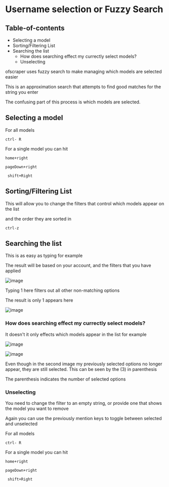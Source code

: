 # Username selection or Fuzzy Search

## Table-of-contents

* Selecting a model
* Sorting/Filtering List
* Searching the list
  * How does searching effect my currectly select models?
  * Unselecting

ofscraper uses fuzzy search to make managing which models are selected easier

This is an approximation search that attempts to find good matches for the string you enter

The confusing part of this process is which models are selected.

## Selecting a model

For all models

```
ctrl- R
```

For a single model you can hit

```
home+right
```

```
pageDown+right
```

```
 shift+Right
```

## Sorting/Filtering List

This will allow you to change the filters that control which models appear on the list

and the order they are sorted in

```
ctrl-z 
```

## Searching the list

This is as easy as typing for example

The result will be based on your account, and the filters that you have applied

![image](https://user-images.githubusercontent.com/67020411/230736225-1b24a4b3-d56f-4297-88bd-63e2d4815990.png)

Typing 1 here filters out all other non-matching options

The result is only 1 appears here

![image](https://user-images.githubusercontent.com/67020411/230736203-c7e433f9-30a9-4c35-8615-8046b3d7d001.png)

### How does searching effect my currectly select models?

It doesn't it only effects which models appear in the list for example

![image](https://user-images.githubusercontent.com/67020411/230736111-3581cc77-bca0-491f-b86c-fdd3bd1d6551.png)

![image](https://user-images.githubusercontent.com/67020411/230736159-bdc9f4ec-87d7-48ac-9099-81743b52c785.png)

Even though in the second image my previously selected options no longer appear, they are still selected. This can be seen by the (3) in parenthesis

The parenthesis indicates the number of selected options

### Unselecting

You need to change the filter to an empty string, or provide one that shows the model you want to remove

Again you can use the previously mention keys to toggle between selected and unselected

For all models

```
ctrl- R
```

For a single model you can hit

```
home+right
```

```
pageDown+right
```

```
 shift+Right
```
